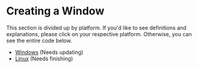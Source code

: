# Creating a Window

This section is divided up by platform. If you'd like to see definitions and explanations, please click on your respective platform. Otherwise, you can see the entire code below.

- [Windows](./windows.md) (Needs updating)
- [Linux](./linux.md) (Needs finishing)
